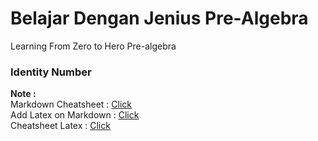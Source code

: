 # Belajar Dengan Jenius Pre-Algebra
Learning From Zero to Hero Pre-algebra

### Identity Number



**Note :**    
Markdown Cheatsheet : [Click](https://github.com/adam-p/markdown-here/wiki/Markdown-Cheatsheet)  
Add Latex on Markdown : [Click](https://gist.github.com/a-rodin/fef3f543412d6e1ec5b6cf55bf197d7b)  
Cheatsheet Latex : [Click](https://www.authorea.com/users/77723/articles/110898-how-to-write-mathematical-equations-expressions-and-symbols-with-latex-a-cheatsheet)  

